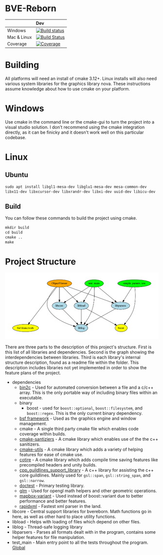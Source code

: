 # BVE-Reborn

|             |   Dev  |
|:------------|:-------|
| Windows     | [![Build status](https://ci.appveyor.com/api/projects/status/jj5g84unpljcko9p/branch/dev?svg=true)](https://ci.appveyor.com/project/cwfitzgerald/bve-reborn/branch/dev) |
| Mac & Linux | [![Build Status](https://travis-ci.org/BVE-Reborn/bve-reborn.svg?branch=dev)](https://travis-ci.org/BVE-Reborn/bve-reborn)                                              |
| Coverage    | [![Coverage](https://codecov.io/gh/BVE-Reborn/bve-reborn/branch/dev/graph/badge.svg)](https://codecov.io/gh/BVE-Reborn/bve-reborn)                                      |

# Building

All platforms will need an install of cmake 3.12+. Linux installs will also need various system libraries for the graphics library nova. These instructions assume knowledge about how to use cmake on your platform.

# Windows
Use cmake in the command line or the cmake-gui to turn the project into a visual studio solution. I don't recommend using the cmake integration directly, as it can be finicky and it doesn't work well on this particular codebase.

# Linux

## Ubuntu

```commandline
sudo apt install libgl1-mesa-dev libglu1-mesa-dev mesa-common-dev libx11-dev libxcursor-dev libxrandr-dev libxi-dev uuid-dev libicu-dev
```

## Build 

You can follow these commands to build the project using cmake.

```commandline
mkdir build
cd build
cmake ..
make
```


# Project Structure

![](project_structure.png)

There are three parts to the description of this project's structure. First is this list of all libraries and dependencies. Second is the graph showing the interdependencies between libraries. Third is each library's internal structure description, found as a readme file within the folder. This description includes libraries not yet implemented in order to show the feature plans of the project.

 - dependencies
   - [bin2c](https://github.com/cwfitzgerald/bin2c) - Used for automated conversion between a file and a c/c++ array. This is the only portable way of including binary files within an executable. 
   - binary
     - boost - used for `boost::optional`, `boost::filesystem`, and `boost::regex`. This is the only current binary dependency. 
   - [bsf framework](https://github.com/GameFoundry/bsf) - Used as the graphics engine and window management.
   - cmake - A single third party cmake file which enables code coverage within builds.
   - [cmake-santiziers](https://github.com/arsenm/sanitizers-cmake/tree/6947cff3a9c9305eb9c16135dd81da3feb4bf87f) - A cmake library which enables use of the the c++ sanitizers.
   - [cmake-utils](https://github.com/cwfitzgerald/cmake-utils/tree/002fbf11a9448bf4c297ac34dd31e277b9f30c1f) - A cmake library which adds a variety of helping features for ease of cmake use.
   - [cotire](https://github.com/sakra/cotire/tree/cotire-1.8.0) - A cmake library which adds compile time saving features like precompiled headers and unity builds.
   - [cpp_guildlines_support_library](https://github.com/Microsoft/GSL/tree/v1.0.0) - A c++ library for assisting the c++ core guildlines. Mainly used for `gsl::span`, `gsl::string_span`, and `gsl::narrow`.
   - [doctest](https://github.com/onqtam/doctest/tree/1.2.9) - Primary testing library.
   - [glm](https://github.com/g-truc/glm/tree/0.9.9-a2) - Used for opengl math helpers and other geometric operations.
   - [mapbox-variant](https://github.com/mapbox/variant/tree/v1.1.5) - Used instead of boost::variant due to better performance and better features.
   - [rapidxml](http://rapidxml.sourceforge.net/) - Fastest xml parser in the land.
 - libcore - Central support libraries for bvereborn. Math functions go in here, as well as other hard to place utility functions.
 - libload - Helps with loading of files which depend on other files.
 - liblog - Thread-safe logging library
 - libparsers - Parses all formats dealt with in the program, contains some helper features for file manipulation.
 - test_main - Main entry point to all the tests throughout the program.
[Global](global.html)
